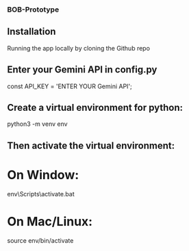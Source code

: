 ### BOB-Prototype
## Installation
Running the app locally by cloning the Github repo

## Enter your Gemini API in config.py

const API_KEY = 'ENTER YOUR Gemini API';
## Create a virtual environment for python:

python3 -m venv env
## Then activate the virtual environment:

# On Window:

env\Scripts\activate.bat
# On Mac/Linux:

source env/bin/activate
